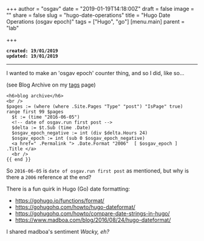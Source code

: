 +++
author = "osgav"
date = "2019-01-19T14:18:00Z"
draft = false
image = ""
share = false
slug = "hugo-date-operations"
title = "Hugo Date Operations (osgav epoch)"
tags = ["Hugo", "go"]
[menu.main]
parent = "lab"

+++

**`created: 19/01/2019`**<br />
**`updated: 19/01/2019`**

---

I wanted to make an 'osgav epoch' counter thing, and so I did, like so...

(see Blog Archive on my [tags](/tags.html) page)

```
<h6>blog archive</h6>
<br />
$pages := (where (where .Site.Pages "Type" "post") "IsPage" true) 
range first 99 $pages 
  $t := (time "2016-06-05") 
  <!-- date of osgav.run first post -->
  $delta := $t.Sub (time .Date) 
  $osgav_epoch_negative := int (div $delta.Hours 24)
  $osgav_epoch := int (sub 0 $osgav_epoch_negative)       
  <a href=" .Permalink "> .Date.Format "2006"  [ $osgav_epoch ]  .Title </a>
  <br />
{{ end }}
```

So `2016-06-05` is `date of osgav.run first post` as mentioned, but why is there a `2006` reference at the end?

There is a fun quirk in Hugo (Go) date formatting:

- https://gohugo.io/functions/format/
- https://gohugohq.com/howto/hugo-dateformat/
- https://gohugohq.com/howto/compare-date-strings-in-hugo/
- https://www.madboa.com/blog/2016/08/24/hugo-dateformat/

I shared madboa's sentiment *Wacky, eh?*






